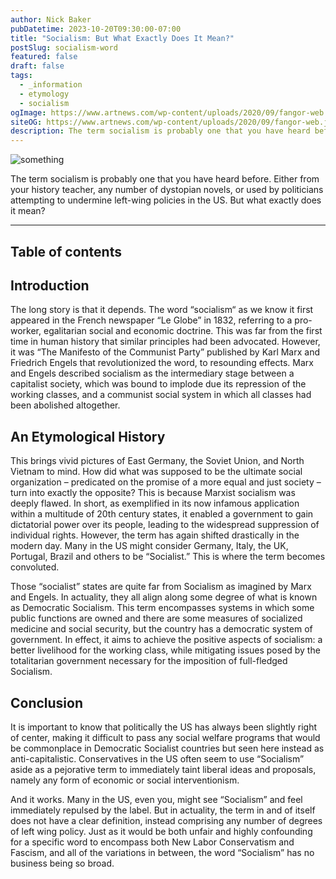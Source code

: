 ```yaml
---
author: Nick Baker
pubDatetime: 2023-10-20T09:30:00-07:00
title: "Socialism: But What Exactly Does It Mean?"
postSlug: socialism-word
featured: false
draft: false
tags:
  - _information
  - etymology
  - socialism
ogImage: https://www.artnews.com/wp-content/uploads/2020/09/fangor-web.jpg
siteOG: https://www.artnews.com/wp-content/uploads/2020/09/fangor-web.jpg
description: The term socialism is probably one that you have heard before. However, what exactly does it mean?
---
```


<img src="https://www.artnews.com/wp-content/uploads/2020/09/fangor-web.jpg" alt="something">

The term socialism is probably one that you have heard before. Either from your history teacher, any number of dystopian novels, or used by politicians attempting to undermine left-wing policies in the US. But what exactly does it mean?

---

## Table of contents

## Introduction

The long story is that it depends. The word “socialism“ as we know it first appeared in the French newspaper “Le Globe” in 1832, referring to a pro-worker, egalitarian social and economic doctrine. This was far from the first time in human history that similar principles had been advocated. However, it was “The Manifesto of the Communist Party” published by Karl Marx and Friedrich Engels that revolutionized the word, to resounding effects. Marx and Engels described socialism as the intermediary stage between a capitalist society, which was bound to implode due its repression of the working classes, and a communist social system in which all classes had been abolished altogether.

## An Etymological History

This brings vivid pictures of East Germany, the Soviet Union, and North Vietnam to mind. How did what was supposed to be the ultimate social organization – predicated on the promise of a more equal and just society – turn into exactly the opposite? This is because Marxist socialism was deeply flawed. In short, as exemplified in its now infamous application within a multitude of 20th century states, it enabled a government to gain dictatorial power over its people, leading to the widespread suppression of individual rights. However, the term has again shifted drastically in the modern day. Many in the US might consider Germany, Italy, the UK, Portugal, Brazil and others to be “Socialist.” This is where the term becomes convoluted.

Those “socialist” states are quite far from Socialism as imagined by Marx and Engels. In actuality, they all align along some degree of what is known as Democratic Socialism. This term encompasses systems in which some public functions are owned and there are some measures of socialized medicine and social security, but the country has a democratic system of government. In effect, it aims to achieve the positive aspects of socialism: a better livelihood for the working class, while mitigating issues posed by the totalitarian government necessary for the imposition of full-fledged Socialism.

## Conclusion

It is important to know that politically the US has always been slightly right of center, making it difficult to pass any social welfare programs that would be commonplace in Democratic Socialist countries but seen here instead as anti-capitalistic. Conservatives in the US often seem to use “Socialism” aside as a pejorative term to immediately taint liberal ideas and proposals, namely any form of economic or social interventionism.

And it works. Many in the US, even you, might see “Socialism” and feel immediately repulsed by the label. But in actuality, the term in and of itself does not have a clear definition, instead comprising any number of degrees of left wing policy. Just as it would be both unfair and highly confounding for a specific word to encompass both New Labor Conservatism and Fascism, and all of the variations in between, the word “Socialism” has no business being so broad.
